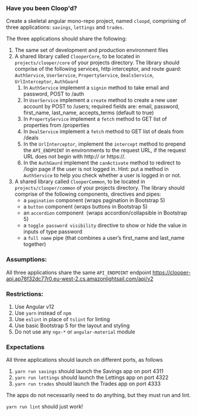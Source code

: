 ### Have you been Cloop'd?

Create a skeletal angular mono-repo project, named `cloopd`, comprising of three applications: `savings`, `lettings` and `trades`.

The three applications should share the following:

1. The same set of development and production environment files
2. A shared library called `ClooperCore`, to be located in `projects/clooper/core` of your projects directory. The library should comprise of the following services, http interceptor, and route guard: `AuthService`, `UserService`, `PropertyService`, `DealsService`, `UrlInterceptor`, `AuthGuard`
    1. In `AuthService` implement a `signin` method to take email and password, POST to /auth
    2. In `UserService` implement a `create` method to create a new user account by POST to /users; required fields are: email, password, first_name, last_name, accepts_terms (default to true)
    3. In `PropertyService` implement a `fetch` method to GET list of properties from /properties
    4. In `DealService` implement a `fetch` method to GET list of deals from /deals
    5. In the `UrlInterceptor`, implement the `intercept` method to prepend the `API_ENDPOINT` in environments to the request URL, if the request URL does not begin with http:// or https://.
    6. In the `AuthGaurd` implement the `canActivate` method to redirect to /login page if the user is not logged in. Hint: put a method in `AuthService` to help you check whether a user is logged in or not.
3. A shared library called `ClooperCommon`, to be located in `projects/clooper/common` of your projects directory. The library should comprise of the following components, directives and pipes:
    * a `pagination` component (wraps pagination in Bootstrap 5)
    * a `button` component (wraps buttons in Bootstrap 5)
    * an `accordion` component  (wraps accordion/collapsible in Bootstrap 5)
    * a `toggle password visibility` directive to show or hide the value in inputs of type password
    * a `full name` pipe (that combines a user’s first_name and last_name together)

### Assumptions:

All three applications share the same `API_ENDPOINT` endpoint https://clooper-api.ap76f32dc77r0.eu-west-2.cs.amazonlightsail.com/api/v2

### Restrictions:

1. Use Angular v12
2. Use `yarn` instead of `npm`
3. Use `eslint` in place of `tslint` for linting
4. Use basic Bootstrap 5 for the layout and styling
5. Do not use any `ngx-*` or `angular-material` module

### Expectations

All three applications should launch on different ports, as follows

1. `yarn run savings` should launch the Savings app on port 4311
2. `yarn run lettings` should launch the Lettings app on port 4322
3. `yarn run trades` should launch the Trades app on port 4333

The apps do not necessarily need to do anything, but they must run and lint.

`yarn run lint` should just work!

